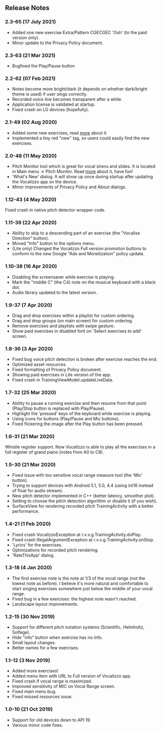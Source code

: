 ## Release Notes

### 2.3-65 (17 July 2021)
* Added one new exercise Extra/Pattern CGECGEC 'Ooh' (to the paid version only).
* Minor update to the Privacy Policy document.

### 2.3-63 (21 Mar 2021)
* Bugfixed the Play/Pause button

### 2.2-62 (07 Feb 2021)
* Notes become more bright/dark (it depends on whether dark/bright theme is used) if user sings correctly.
* Recorded voice line becomes transparent after a while.
* Application license is validated at startup.
* Fixed crash on LG devices (hopefully).

### 2.1-49 (02 Aug 2020)
* Added some new exercises, read [more](https://vlkv.github.io/vocalizzo_doc/new_exercises_and_how_to_find_them.html) about it.
* Implemented a tiny red "new" tag, so users could easily find the new exercises.

### 2.0-48 (11 May 2020)
* Pitch Monitor tool which is great for vocal sirens and slides. It is located in Main menu -> Pitch Monitor. Read [more](https://vlkv.github.io/vocalizzo_doc/pitch_monitor.html) about it, have fun!
* 'What's New' dialog. It will show up once during startup after updating the Vocalizzo app on the device.
* Minor improvements of Privacy Policy and About dialogs.

### 1.12-43 (4 May 2020)
Fixed crash in native pitch detector wrapper code.

### 1.11-39 (22 Apr 2020)
* Ability to skip to a descending part of an exercise (the "Vocalise Direction" button).
* Moved "Info" button to the options menu.
* (Lite only) Changed the Vocalizzo Full version promotion buttons to conform to the new Google "Ads and Monetization" policy update.

### 1.10-38 (16 Apr 2020)
* Disabling the screensaver while exercise is playing.
* Mark the "middle C" (the C4) note on the musical keyboard with a black dot.
* Audio library updated to the latest version.

### 1.9-37 (7 Apr 2020)
* Drag and drop exercises within a playlist for custom ordering.
* Drag and drop groups (on main screen) for custom ordering.
* Remove exercises and playlists with swipe gesture.
* Show paid exercises in disabled font on 'Select exercises to add' screen.

### 1.8-36 (3 Apr 2020)
* Fixed bug voice pitch detection is broken after exercise reaches the end.
* Optimized asset resources.
* Fixed formatting of Privacy Policy document.
* Showing paid exercises in Lite version of the app.
* Fixed crash in TrainingViewModel.updateLiveData.

### 1.7-32 (25 Mar 2020)
* Ability to pause a running exercise and then resume from that point (Play/Stop button is replaced with Play/Pause).
* Highlight the 'pressed' keys of the keyboard while exercise is playing.
* Using icons for buttons (Play/Pause and Mic buttons).
* Fixed flickering the image after the Play button has been pressed.

### 1.6-31 (21 Mar 2020)
Whistle register support. Now Vocalizzo is able to play all the exercises in a full register of grand piano (notes from A0 to C8).

### 1.5-30 (21 Mar 2020)
* Fixed issue with too sensitive vocal range measure tool (the 'Mic' button).
* Trying to support devices with Android 5.1, 5.0, 4.4 (using int16 instead of float for audio stream).
* New pitch detector implemented in C++ (better latency, smoother plot).
* Setting to choose the pitch detection algorithm or disable it (if you wish).
* SurfaceView for rendering recorded pitch TrainingActivity with a better performance.

### 1.4-21 (1 Feb 2020)
* Fixed crash VocalizzoException at r.v.v.g.TrainingActivity.doPlay.
* Fixed crash IllegalArgumentException at r.v.v.g.TrainingActivity.onStop.
* 'Lyrics' for the exercises.
* Optimizations for recorded pitch rendering.
* 'RateThisApp' dialog.

### 1.3-18 (4 Jan 2020)
* The first exercise note is the note at 1/3 of the vocal range (not the lowest note as before). I believe it's more natural and comfortable to start singing exercises somewhere just below the middle of your vocal range.
* Fixed bug in a few exercises: the highest note wasn't reached.
* Landscape layout improvements.

### 1.2-15 (30 Nov 2019)
* Support for different pitch notation systems (Scientific, Helmholtz, Solfege).
* Hide "info" button when exercise has no info.
* Small layout changes.
* Better names for a few exercises.

### 1.1-12 (3 Nov 2019)
* Added more exercises!
* Added menu item with URL to Full version of Vocalizzo app.
* Fixed crash if vocal range is maximized.
* Improved sensitivity of MIC on Vocal Range screen.
* Fixed main menu bug.
* Fixed missed resources issue.

### 1.0-10 (21 Oct 2019)
* Support for old devices down to API 19.
* Various minor code fixes.
